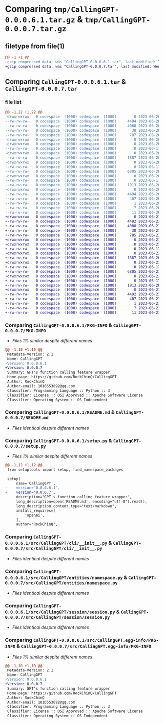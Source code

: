 # Comparing `tmp/CallingGPT-0.0.0.6.1.tar.gz` & `tmp/CallingGPT-0.0.0.7.tar.gz`

## filetype from file(1)

```diff
@@ -1 +1 @@
-gzip compressed data, was "CallingGPT-0.0.0.6.1.tar", last modified: Tue Jun 20 14:04:40 2023, max compression
+gzip compressed data, was "CallingGPT-0.0.0.7.tar", last modified: Wed Jun 21 11:09:46 2023, max compression
```

## Comparing `CallingGPT-0.0.0.6.1.tar` & `CallingGPT-0.0.0.7.tar`

### file list

```diff
@@ -1,22 +1,22 @@
-drwxrwxrwx   0 codespace  (1000) codespace  (1000)        0 2023-06-20 14:04:40.282616 CallingGPT-0.0.0.6.1/
--rw-rw-rw-   0 codespace  (1000) codespace  (1000)     4494 2023-06-20 14:04:40.282616 CallingGPT-0.0.0.6.1/PKG-INFO
--rw-rw-rw-   0 codespace  (1000) codespace  (1000)     4088 2023-06-20 11:59:45.000000 CallingGPT-0.0.0.6.1/README.md
--rw-rw-rw-   0 codespace  (1000) codespace  (1000)       38 2023-06-20 14:04:40.282616 CallingGPT-0.0.0.6.1/setup.cfg
--rw-rw-rw-   0 codespace  (1000) codespace  (1000)      787 2023-06-20 14:04:30.000000 CallingGPT-0.0.0.6.1/setup.py
-drwxrwxrwx   0 codespace  (1000) codespace  (1000)        0 2023-06-20 14:04:40.270616 CallingGPT-0.0.0.6.1/src/
-drwxrwxrwx   0 codespace  (1000) codespace  (1000)        0 2023-06-20 14:04:40.274616 CallingGPT-0.0.0.6.1/src/CallingGPT/
--rw-rw-rw-   0 codespace  (1000) codespace  (1000)        0 2023-06-17 06:05:39.000000 CallingGPT-0.0.0.6.1/src/CallingGPT/__init__.py
-drwxrwxrwx   0 codespace  (1000) codespace  (1000)        0 2023-06-20 14:04:40.278616 CallingGPT-0.0.0.6.1/src/CallingGPT/cli/
--rw-rw-rw-   0 codespace  (1000) codespace  (1000)     1887 2023-06-20 11:59:49.000000 CallingGPT-0.0.0.6.1/src/CallingGPT/cli/__init__.py
-drwxrwxrwx   0 codespace  (1000) codespace  (1000)        0 2023-06-20 14:04:40.278616 CallingGPT-0.0.0.6.1/src/CallingGPT/entities/
--rw-rw-rw-   0 codespace  (1000) codespace  (1000)        0 2023-06-17 06:09:28.000000 CallingGPT-0.0.0.6.1/src/CallingGPT/entities/__init__.py
--rw-rw-rw-   0 codespace  (1000) codespace  (1000)     6805 2023-06-20 12:29:42.000000 CallingGPT-0.0.0.6.1/src/CallingGPT/entities/namespace.py
-drwxrwxrwx   0 codespace  (1000) codespace  (1000)        0 2023-06-20 14:04:40.282616 CallingGPT-0.0.0.6.1/src/CallingGPT/session/
--rw-rw-rw-   0 codespace  (1000) codespace  (1000)        0 2023-06-17 07:58:52.000000 CallingGPT-0.0.0.6.1/src/CallingGPT/session/__init__.py
--rw-rw-rw-   0 codespace  (1000) codespace  (1000)     1913 2023-06-20 12:29:42.000000 CallingGPT-0.0.0.6.1/src/CallingGPT/session/session.py
-drwxrwxrwx   0 codespace  (1000) codespace  (1000)        0 2023-06-20 14:04:40.278616 CallingGPT-0.0.0.6.1/src/CallingGPT.egg-info/
--rw-rw-rw-   0 codespace  (1000) codespace  (1000)     4494 2023-06-20 14:04:40.000000 CallingGPT-0.0.0.6.1/src/CallingGPT.egg-info/PKG-INFO
--rw-rw-rw-   0 codespace  (1000) codespace  (1000)      407 2023-06-20 14:04:40.000000 CallingGPT-0.0.0.6.1/src/CallingGPT.egg-info/SOURCES.txt
--rw-rw-rw-   0 codespace  (1000) codespace  (1000)        1 2023-06-20 14:04:40.000000 CallingGPT-0.0.0.6.1/src/CallingGPT.egg-info/dependency_links.txt
--rw-rw-rw-   0 codespace  (1000) codespace  (1000)        7 2023-06-20 14:04:40.000000 CallingGPT-0.0.0.6.1/src/CallingGPT.egg-info/requires.txt
--rw-rw-rw-   0 codespace  (1000) codespace  (1000)       11 2023-06-20 14:04:40.000000 CallingGPT-0.0.0.6.1/src/CallingGPT.egg-info/top_level.txt
+drwxrwxrwx   0 codespace  (1000) codespace  (1000)        0 2023-06-21 11:09:46.089198 CallingGPT-0.0.0.7/
+-rw-rw-rw-   0 codespace  (1000) codespace  (1000)     4492 2023-06-21 11:09:46.089198 CallingGPT-0.0.0.7/PKG-INFO
+-rw-rw-rw-   0 codespace  (1000) codespace  (1000)     4088 2023-06-21 11:09:10.000000 CallingGPT-0.0.0.7/README.md
+-rw-rw-rw-   0 codespace  (1000) codespace  (1000)       38 2023-06-21 11:09:46.089198 CallingGPT-0.0.0.7/setup.cfg
+-rw-rw-rw-   0 codespace  (1000) codespace  (1000)      785 2023-06-21 11:09:36.000000 CallingGPT-0.0.0.7/setup.py
+drwxrwxrwx   0 codespace  (1000) codespace  (1000)        0 2023-06-21 11:09:46.081198 CallingGPT-0.0.0.7/src/
+drwxrwxrwx   0 codespace  (1000) codespace  (1000)        0 2023-06-21 11:09:46.085198 CallingGPT-0.0.0.7/src/CallingGPT/
+-rw-rw-rw-   0 codespace  (1000) codespace  (1000)        0 2023-06-17 06:05:39.000000 CallingGPT-0.0.0.7/src/CallingGPT/__init__.py
+drwxrwxrwx   0 codespace  (1000) codespace  (1000)        0 2023-06-21 11:09:46.085198 CallingGPT-0.0.0.7/src/CallingGPT/cli/
+-rw-rw-rw-   0 codespace  (1000) codespace  (1000)     1887 2023-06-20 11:59:49.000000 CallingGPT-0.0.0.7/src/CallingGPT/cli/__init__.py
+drwxrwxrwx   0 codespace  (1000) codespace  (1000)        0 2023-06-21 11:09:46.089198 CallingGPT-0.0.0.7/src/CallingGPT/entities/
+-rw-rw-rw-   0 codespace  (1000) codespace  (1000)        0 2023-06-17 06:09:28.000000 CallingGPT-0.0.0.7/src/CallingGPT/entities/__init__.py
+-rw-rw-rw-   0 codespace  (1000) codespace  (1000)     6805 2023-06-21 11:09:10.000000 CallingGPT-0.0.0.7/src/CallingGPT/entities/namespace.py
+drwxrwxrwx   0 codespace  (1000) codespace  (1000)        0 2023-06-21 11:09:46.089198 CallingGPT-0.0.0.7/src/CallingGPT/session/
+-rw-rw-rw-   0 codespace  (1000) codespace  (1000)        0 2023-06-17 07:58:52.000000 CallingGPT-0.0.0.7/src/CallingGPT/session/__init__.py
+-rw-rw-rw-   0 codespace  (1000) codespace  (1000)     1913 2023-06-20 12:29:42.000000 CallingGPT-0.0.0.7/src/CallingGPT/session/session.py
+drwxrwxrwx   0 codespace  (1000) codespace  (1000)        0 2023-06-21 11:09:46.085198 CallingGPT-0.0.0.7/src/CallingGPT.egg-info/
+-rw-rw-rw-   0 codespace  (1000) codespace  (1000)     4492 2023-06-21 11:09:46.000000 CallingGPT-0.0.0.7/src/CallingGPT.egg-info/PKG-INFO
+-rw-rw-rw-   0 codespace  (1000) codespace  (1000)      407 2023-06-21 11:09:46.000000 CallingGPT-0.0.0.7/src/CallingGPT.egg-info/SOURCES.txt
+-rw-rw-rw-   0 codespace  (1000) codespace  (1000)        1 2023-06-21 11:09:46.000000 CallingGPT-0.0.0.7/src/CallingGPT.egg-info/dependency_links.txt
+-rw-rw-rw-   0 codespace  (1000) codespace  (1000)        7 2023-06-21 11:09:46.000000 CallingGPT-0.0.0.7/src/CallingGPT.egg-info/requires.txt
+-rw-rw-rw-   0 codespace  (1000) codespace  (1000)       11 2023-06-21 11:09:46.000000 CallingGPT-0.0.0.7/src/CallingGPT.egg-info/top_level.txt
```

### Comparing `CallingGPT-0.0.0.6.1/PKG-INFO` & `CallingGPT-0.0.0.7/PKG-INFO`

 * *Files 1% similar despite different names*

```diff
@@ -1,10 +1,10 @@
 Metadata-Version: 2.1
 Name: CallingGPT
-Version: 0.0.0.6.1
+Version: 0.0.0.7
 Summary: GPT's function calling feature wrapper
 Home-page: https://github.com/RockChinQ/CallingGPT
 Author: RockChinQ
 Author-email: 1010553892@qq.com
 Classifier: Programming Language :: Python :: 3
 Classifier: License :: OSI Approved :: Apache Software License
 Classifier: Operating System :: OS Independent
```

### Comparing `CallingGPT-0.0.0.6.1/README.md` & `CallingGPT-0.0.0.7/README.md`

 * *Files identical despite different names*

### Comparing `CallingGPT-0.0.0.6.1/setup.py` & `CallingGPT-0.0.0.7/setup.py`

 * *Files 1% similar despite different names*

```diff
@@ -1,12 +1,12 @@
 from setuptools import setup, find_namespace_packages
 
 setup(
     name='CallingGPT',
-    version='0.0.0.6.1',
+    version='0.0.0.7',
     description="GPT's function calling feature wrapper",
     long_description=open('README.md', encoding="utf-8").read(),
     long_description_content_type="text/markdown",
     install_requires=[
         'openai',
     ],
     author='RockChinQ',
```

### Comparing `CallingGPT-0.0.0.6.1/src/CallingGPT/cli/__init__.py` & `CallingGPT-0.0.0.7/src/CallingGPT/cli/__init__.py`

 * *Files identical despite different names*

### Comparing `CallingGPT-0.0.0.6.1/src/CallingGPT/entities/namespace.py` & `CallingGPT-0.0.0.7/src/CallingGPT/entities/namespace.py`

 * *Files identical despite different names*

### Comparing `CallingGPT-0.0.0.6.1/src/CallingGPT/session/session.py` & `CallingGPT-0.0.0.7/src/CallingGPT/session/session.py`

 * *Files identical despite different names*

### Comparing `CallingGPT-0.0.0.6.1/src/CallingGPT.egg-info/PKG-INFO` & `CallingGPT-0.0.0.7/src/CallingGPT.egg-info/PKG-INFO`

 * *Files 1% similar despite different names*

```diff
@@ -1,10 +1,10 @@
 Metadata-Version: 2.1
 Name: CallingGPT
-Version: 0.0.0.6.1
+Version: 0.0.0.7
 Summary: GPT's function calling feature wrapper
 Home-page: https://github.com/RockChinQ/CallingGPT
 Author: RockChinQ
 Author-email: 1010553892@qq.com
 Classifier: Programming Language :: Python :: 3
 Classifier: License :: OSI Approved :: Apache Software License
 Classifier: Operating System :: OS Independent
```

